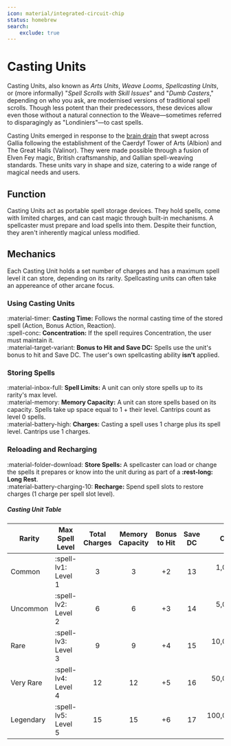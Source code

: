 ```yaml
---
icon: material/integrated-circuit-chip
status: homebrew
search:
    exclude: true
---
```


# Casting Units

Casting Units, also known as *Arts Units*, *Weave Looms*, *Spellcasting Units*, or (more informally) "*Spell Scrolls with Skill Issues*" and "*Dumb Casters*," depending on who you ask, are modernised versions of traditional spell scrolls. Though less potent than their predecessors, these devices allow even those without a natural connection to the Weave—sometimes referred to disparagingly as "Londiniers"—to cast spells.

Casting Units emerged in response to the [brain drain](../../lore/glossary.md#toulouse-exodus) that swept across Gallia following the establishment of the Caerdyf Tower of Arts (Albion) and The Great Halls (Valinor). They were made possible through a fusion of Elven Fey magic, British craftsmanship, and Gallian spell-weaving standards. These units vary in shape and size, catering to a wide range of magical needs and users.

## Function

Casting Units act as portable spell storage devices. They hold spells, come with limited charges, and can cast magic through built-in mechanisms. A spellcaster must prepare and load spells into them. Despite their function, they aren't inherently magical unless modified.

## Mechanics

Each Casting Unit holds a set number of charges and has a maximum spell level it can store, depending on its rarity. Spellcasting units can often take an appereance of other arcane focus.

### Using Casting Units

:material-timer: **Casting Time:** Follows the normal casting time of the stored spell (Action, Bonus Action, Reaction).  
:spell-conc: **Concentration:** If the spell requires Concentration, the user must maintain it.  
:material-target-variant: **Bonus to Hit and Save DC:** Spells use the unit's bonus to hit and Save DC. The user's own spellcasting ability **isn't** applied.

### Storing Spells

:material-inbox-full: **Spell Limits:** A unit can only store spells up to its rarity's max level.  
:material-memory: **Memory Capacity:** A unit can store spells based on its capacity. Spells take up space equal to 1 + their level. Cantrips count as level 0 spells.  
:material-battery-high: **Charges:** Casting a spell uses 1 charge plus its spell level. Cantrips use 1 charges.

### Reloading and Recharging

:material-folder-download: **Store Spells:** A spellcaster can load or change the spells it prepares or know into the unit during as part of a **:rest-long: Long Rest**.  
:material-battery-charging-10: **Recharge:** Spend spell slots to restore charges (1 charge per spell slot level).

##### Casting Unit Table

| Rarity | Max Spell Level | Total Charges | Memory Capacity | Bonus to Hit | Save DC | Cost |
|---|---|:-:|:-:|:-:|:-:|--:|
| Common | :spell-lv1: Level 1 | 3 | 3 | +2 | 13 | 1,000 SP |
| Uncommon | :spell-lv2: Level 2 | 6 | 6 | +3 | 14 | 5,000 SP |
| Rare | :spell-lv3: Level 3 | 9 | 9 | +4 | 15 | 10,000 SP |
| Very Rare | :spell-lv4: Level 4 | 12 | 12 | +5 | 16 | 50,000 SP |
| Legendary | :spell-lv5: Level 5 | 15 | 15 | +6 | 17 | 100,000 SP |
